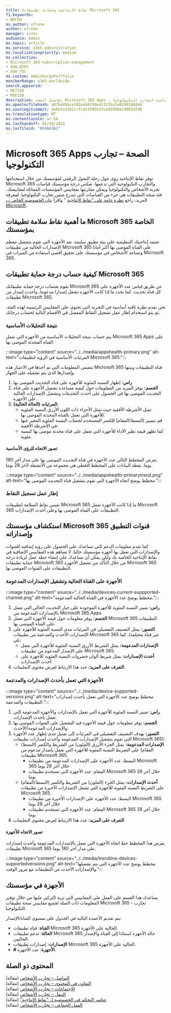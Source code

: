 ```yaml
---
title: نقاط الإنتاجية وحماية تطبيقاتك Microsoft 365
f1.keywords:
- NOCSH
ms.author: efrene
author: efrene
manager: scotv
audience: Admin
ms.topic: article
ms.service: o365-administration
ms.localizationpriority: medium
ms.collection:
- Microsoft 365-subscription-management
- Adm_O365
- Adm_TOC
ms.custom: AdminSurgePortfolio
monikerRange: o365-worldwide
search.appverid:
- MET150
- MOE150
description: تفاصيل الصحة Microsoft 365 Apps - درجة الإنتاجية لتجارب التكنولوجيا.
ms.openlocfilehash: a87bd49ace301eeb6f48edc31fba5a02d0386de6
ms.sourcegitcommit: da6b3cb3b2ccfcdcd5091efce8290b6c486547db
ms.translationtype: MT
ms.contentlocale: ar-SA
ms.lasthandoff: 05/18/2022
ms.locfileid: "65466361"
---
```

# <a name="microsoft-365-apps-health--technology-experiences"></a>Microsoft 365 Apps الصحة – تجارب التكنولوجيا

توفر نقاط الإنتاجية رؤى حول رحلة التحول الرقمي لمؤسستك من خلال استخدامها Microsoft 365 والتجارب التكنولوجية التي تدعمها. تعكس درجة مؤسستك قياسات تجربة الأشخاص والتكنولوجيا ويمكن مقارنتها بمقاييس المؤسسات المماثلة لمقاييسك. فئة صحة التطبيقات هي جزء من القياسات التي تندرج ضمن تجارب التكنولوجيا. لمعرفة المزيد، راجع [نظرة عامة على "نقاط الإنتاجية](productivity-score.md) " واقرأ [بيان الخصوصية الخاص ب Microsoft](https://privacy.microsoft.com/privacystatement).

## <a name="why-your-organizations-microsoft-365-apps-health-score-matters"></a>ما أهمية نقاط سلامة تطبيقات Microsoft 365 الخاصة بمؤسستك

تعتمد إنتاجيتك التنظيمية على بيئة تطبيق سليمة. تعد الأجهزة التي تقوم بتشغيل معظم الإصدارات الحالية من تطبيقات Microsoft 365 على القناة الموصى بها أكثر أمانا وتساعد الأشخاص في مؤسستك على تحقيق أقصى استفادة من الميزات في Microsoft 365.

## <a name="how-we-calculate-the-microsoft-365-apps-health-score"></a>كيفية حساب درجة حماية تطبيقات Microsoft 365

نقوم بحساب درجة حماية تطبيقاتك Microsoft 365 عن طريق قياس عدد الأجهزة على كل قناة تحديث. كما نحدد ما إذا كانت الأجهزة تشغل إصدارا مدعوما، وأحدث إصدار من تطبيقات Microsoft 365.

نحن نقدم نظرة ثاقبة أساسية في التجربة التي تحتوي على المقاييس الرئيسية لهذه الفئة. ثم يتم استخدام إطار عمل تسجيل النقاط المفصل في الأقسام التالية لحساب درجاتك.

### <a name="primary-insight"></a>نتيجة التحليلات الأساسية

يتم حساب نتيجة التحليلات الأساسية من الأجهزة التي تعمل Microsoft 365 Apps على القناة المحدثة الموصى بها.

:::image type="content" source="../../media/appshealth-primary.png" alt-text="المرئيات الأساسية في الرؤية لتطبيقات Microsoft 365.":::

تتضمن المعلومات التي تم أخذها في الاعتبار هذه Microsoft 365 قناة التطبيقات وبنتها وإصدارها الذي يتم تشغيله على الجهاز.

1. **راس:**  إظهار النسبة المئوية للأجهزة على قناة التحديث الموصى بها
1. **الجسم:**  يوفر المزيد من المعلومات حول كيفية مساعدة تشغيل الأجهزة على قناة التحديث الموصى بها في الحصول على أحدث التحديثات وتشغيل الإصدارات الحالية على الأجهزة.
1. **المرئيات (الحالة الحالية):**
    - تمثل الأشرطة الأفقية حيث تمثل الأجزاء ذات اللون الأزرق النسبة المئوية للأجهزة التي تعمل بالقناة المحدثة الموصى بها.
    - قم بتمييز (البسط/المقام) للكسر المستخدم لحساب النسبة المئوية المعبر عنها في الأشرطة الأفقية.
    - كما تظهر قيمة نظير الأداء للأجهزة التي تعمل على قناة محدثة موصى بها كنسبة مئوية.

#### <a name="trend-visualization-of-the-primary-insight"></a>تصور الاتجاه للرؤى الأساسية

يعرض المخطط التالي عدد الأجهزة في قناة التحديث الموصى بها على مدار آخر 180 يوما. نقطة البيانات على المخطط الخطي هي مجموعة من الأنشطة لآخر 28 يوما.

:::image type="content" source="../../media/appshealth-primarytrend.png" alt-text="مخطط يوضح اتجاه الأجهزة التي تقوم بتشغيل قناة التحديث الموصى بها.":::

### <a name="scoring-framework"></a>إطار عمل تسجيل النقاط

تقيس نقاط السلامة لتطبيقات Microsoft 365 ما إذا كانت الأجهزة تعمل Microsoft 365 التطبيقات على القناة الموصى بها وعلى أحدث الإصدارات.

## <a name="explore-your-organization-microsoft-365-app-channels-and-versions"></a>استكشاف مؤسستك Microsoft 365 قنوات التطبيق وإصداراته

كما نقدم معلومات الدعم التي تساعدك على الحصول على رؤية إضافية للقنوات والإصدارات التي تعمل بها أجهزة مؤسستك حاليا. لا تساهم هذه المقاييس الإضافية في نقاط الإنتاجية الخاصة بك ولكن يمكن أن تساعدك على إنشاء خطة عمل لزيادة درجة حماية تطبيقات Microsoft 365 من خلال التأكد من تشغيل الأجهزة Microsoft 365 التطبيقات على القنوات الموصى بها.

### <a name="devices-on-current-channel-and-running-supported-versions"></a>الأجهزة على القناة الحالية وتشغيل الإصدارات المدعومة

:::image type="content" source="../../media/devices-current-suppported-channel.png" alt-text="مخطط يوضح عدد الأجهزة في القناة الحالية المدعومة.":::

1. **راس:**  تمييز النسبة المئوية للأجهزة الموجودة على خيار التحديث الحالي التي تعمل بالإصدارات المدعومة من Microsoft 365 Apps
1. **الجسم:**  يوفر معلومات حول قيمة الأجهزة التي تعمل Microsoft 365 التطبيقات على القناة الموصى بها.
1. **التصور:**  يمثل التصنيف التفصيلي في المرئيات مدى النسبة المئوية للأجهزة على الإصدارات الأحدث والمدعمة من تطبيقات Microsoft 365 عبر قناة مختلفة)، كما يلي:
    - **الإصدارات المدعومة:** يمثل الشريط الأزرق النسبة المئوية للأجهزة التي تعمل على الإصدار المدعوم من تطبيقات Microsoft 365.
    - **أحدث الإصدارات:** يمثل شريط ألوان خضروات النسبة المئوية للأجهزة على أحدث الإصدارات.
1. **التعرف على المزيد:**   حدد هذا الارتباط لعرض محتوى التعليمات.

### <a name="devices-running-latest-and-supported-versions"></a>الأجهزة التي تعمل بأحدث الإصدارات والمدعمة

:::image type="content" source="../../media/device-supported-versions.png" alt-text="مخطط يوضح عدد الأجهزة التي تعمل بأحدث إصدارات التطبيقات والمدعمة.":::

1. **راس:**  تمييز النسبة المئوية للأجهزة التي تعمل بالإصدارات والأجهزة المدعومة التي تعمل بأحدث الإصدارات.
1. **الجسم:**  يوفر معلومات حول قيمة الأجهزة قيد التشغيل على القنوات الموصى بها والإصدارات المدعومة/الأحدث.
1. **التصور:** يهدف التصنيف التفصيلي في المرئيات إلى تمثيل مدى إظهار عدد الأجهزة التي تقوم بتشغيل الإصدارات المدعومة وأحدث إصدارات تطبيقات Microsoft 365):
    - **الإصدارات المدعومة:** يمثل الجزء الأزرق (الملون) من الشريط والكسر (البسط/المقام) على الشريط النسبة المئوية للأجهزة التي تعمل بإصدار مدعوم من تطبيقات Microsoft 365.
        - البسط: عدد الأجهزة على الإصدارات المدعومة من تطبيقات Microsoft 365 خلال آخر 28 يوما
        - المقام: عدد الأجهزة التي تستخدم تطبيقات Microsoft 365 خلال آخر 28 يوما
    - **أحدث الإصدارات:** يمثل الجزء (الملون) من الشريط والكسر (البسط/المقام) على الشريط النسبة المئوية للأجهزة التي تشغل الإصدارات الأخيرة من تطبيقات Microsoft 365.
        - البسط: عدد الأجهزة على الإصدارات الأخيرة من تطبيقات Microsoft 365 خلال آخر 28 يوما
        - المقام: عدد الأجهزة التي تستخدم تطبيقات Microsoft 365 خلال آخر 28 يوما
1. **التعرف على المزيد:**   حدد هذا الارتباط لعرض محتوى التعليمات.

#### <a name="trend-visualization-of-the-devices"></a>تصور الاتجاه للأجهزة

يعرض هذا المخطط خط اتجاه الأجهزة التي تعمل بالإصدارات المدعومة وأحدث إصدارات تطبيقات Microsoft 365 على مدار آخر 180 يوما.

:::image type="content" source="../../media/trendline-devices-supportedversions.png" alt-text="مخطط يوضح عدد الأجهزة التي يتم تشغيلها والإصدارات الأحدث من التطبيقات مع مرور الوقت.":::

## <a name="devices-in-your-organization"></a>الأجهزة في مؤسستك

يساعدك هذا القسم على العمل على المقاييس التي تريد التركيز عليها من خلال توفير المعلومات ذات الصلة لجميع مقاييس صحة تطبيقات Microsoft 365 - تجارب التكنولوجيا.

يتم تقديم الأعمدة التالية في الجدول على مستوى القناة/الإصدار:

- **القناة**: قناة تطبيقات Microsoft 365 الحالية على الأجهزة.
- **الحالة**: تدعم تطبيقات Microsoft 365 حالة الأجهزة استنادا إلى القناة والإصدار الحاليين.
- **الإصدارات**: إصدارات تطبيقات Microsoft 365 الحالية على الأجهزة.
- **# الأجهزة**: عدد الأجهزة.

## <a name="related-content"></a>المحتوى ذو الصلة

[التواصل – تجارب الأشخاص](communication.md) (مقالة)\
[التعاون في المحتوى – تجارب الأشخاص](content-collaboration.md) (مقالة)\
[الاجتماعات – تجارب الأشخاص](meetings.md) (مقالة)\
[التنقل – تجارب الأشخاص](mobility.md) (مقالة)\
[عناصر التحكم في الخصوصية ل "نقاط الإنتاجية"](privacy.md) (مقالة)\
[العمل الجماعي – تجارب الأشخاص](teamwork.md) (مقالة)